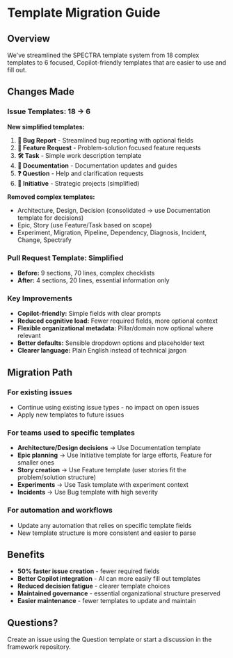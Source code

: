# Template Migration Guide

## Overview
We've streamlined the SPECTRA template system from 18 complex templates to 6 focused, Copilot-friendly templates that are easier to use and fill out.

## Changes Made

### Issue Templates: 18 → 6
**New simplified templates:**
1. **🐛 Bug Report** - Streamlined bug reporting with optional fields
2. **🌟 Feature Request** - Problem-solution focused feature requests  
3. **🛠️ Task** - Simple work description template
4. **📖 Documentation** - Documentation updates and guides
5. **❓ Question** - Help and clarification requests
6. **🚀 Initiative** - Strategic projects (simplified)

**Removed complex templates:**
- Architecture, Design, Decision (consolidated → use Documentation template for decisions)
- Epic, Story (use Feature/Task based on scope)
- Experiment, Migration, Pipeline, Dependency, Diagnosis, Incident, Change, Spectrafy

### Pull Request Template: Simplified
- **Before:** 9 sections, 70 lines, complex checklists
- **After:** 4 sections, 20 lines, essential information only

### Key Improvements
- **Copilot-friendly:** Simple fields with clear prompts
- **Reduced cognitive load:** Fewer required fields, more optional context
- **Flexible organizational metadata:** Pillar/domain now optional where relevant
- **Better defaults:** Sensible dropdown options and placeholder text
- **Clearer language:** Plain English instead of technical jargon

## Migration Path

### For existing issues
- Continue using existing issue types - no impact on open issues
- Apply new templates to future issues

### For teams used to specific templates
- **Architecture/Design decisions** → Use Documentation template
- **Epic planning** → Use Initiative template for large efforts, Feature for smaller ones
- **Story creation** → Use Feature template (user stories fit the problem/solution structure)
- **Experiments** → Use Task template with experiment context
- **Incidents** → Use Bug template with high severity

### For automation and workflows
- Update any automation that relies on specific template fields
- New template structure is more consistent and easier to parse

## Benefits
- **50% faster issue creation** - fewer required fields
- **Better Copilot integration** - AI can more easily fill out templates
- **Reduced decision fatigue** - clearer template choices
- **Maintained governance** - essential organizational structure preserved
- **Easier maintenance** - fewer templates to update and maintain

## Questions?
Create an issue using the Question template or start a discussion in the framework repository.